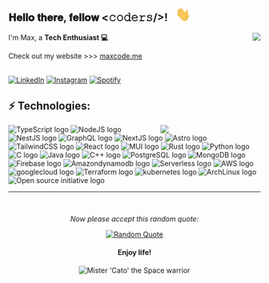 <h2> 𝐇𝐞𝐥𝐥𝐨 𝐭𝐡𝐞𝐫𝐞, 𝐟𝐞𝐥𝐥𝐨𝐰 <𝚌𝚘𝚍𝚎𝚛𝚜/>!&nbsp;&nbsp;&nbsp;<img src="https://raw.githubusercontent.com/ABSphreak/ABSphreak/master/gifs/Hi.gif" width="30px"></h2>

<img align='right' src='https://github-readme-stats.vercel.app/api?username=codeswhite&include_all_commits=true&count_private=true&show_icons=true&line_height=20&theme=dark' height='160'>

I'm Max, a **Tech Enthusiast 💻**

Check out my website >>> [maxcode.me](https://maxcode.me)

<br/>
<a href="https://www.linkedin.com/in/max-grinberg-codeswhite" target="_blank"><img src="https://img.shields.io/badge/LinkedIn-%230077B5.svg?&style=flat-square&logo=linkedin&logoColor=white" alt="LinkedIn"></a> <a href="https://www.instagram.com/max__grin/" target="_blank"><img src="https://img.shields.io/badge/Instagram-%23E4405F.svg?&style=flat-square&logo=instagram&logoColor=white" alt="Instagram"></a> <a href="https://open.spotify.com/user/omnz0a5kmdliwk0vkscqekpsl" target="_blank"><img src="https://img.shields.io/badge/Spotify-%23009933.svg?&style=flat-square&logo=spotify&logoColor=white" alt="Spotify"></a>

## ⚡ Technologies:

<img style='margin-right: 20' align='right' src='https://user-images.githubusercontent.com/5713670/87202985-820dcb80-c2b6-11ea-9f56-7ec461c497c3.gif' width='200"'>

<img src="https://img.shields.io/badge/TypeScript-282C34?logo=typeScript" alt="TypeScript logo" height="25" />
<img src="https://img.shields.io/badge/NodeJS-282C34?logo=nodeDotJS" alt="NodeJS logo" height="25" />
<img src="https://img.shields.io/badge/NestJS-282C34?logo=nestjs&logoColor=E0234E" alt="NestJS logo" height="25" />
<img src="https://img.shields.io/badge/GraphQL-282C34?logo=graphQL" alt="GraphQL logo" height="25" />
<img src="https://img.shields.io/badge/NextJS-282C34?logo=nextdotjs" alt="NextJS logo" height="25" />

<img src="https://img.shields.io/badge/Astro-282C34?logo=astro" alt="Astro logo" height="25" />
<img src="https://img.shields.io/badge/TailwindCSS-282C34?logo=tailwindCSS" alt="TailwindCSS logo" height="25" />
<img src="https://img.shields.io/badge/React-282C34?logo=react" alt="React logo" height="25" />
<img src="https://img.shields.io/badge/MUI-282C34?logo=mUI" alt="MUI logo" height="25" />

<img src="https://img.shields.io/badge/Rust-282C34?logo=rust" alt="Rust logo" height="25" />
<img src="https://img.shields.io/badge/Python-282C34?logo=Python" alt="Python logo" height="25" />
<img src="https://img.shields.io/badge/C-282C34?logo=C" alt="C logo" height="25" />
<img src="https://img.shields.io/badge/Java-282C34?logo=Java" alt="Java logo" height="25" />
<img src="https://img.shields.io/badge/Assembly-282C34?logo=assembly" alt="C++ logo" height="25" />

<img src="https://img.shields.io/badge/PostgreSQL-282C34?logo=postgresql" alt="PostgreSQL logo" height="25" />
<img src="https://img.shields.io/badge/MongoDB-282C34?logo=mongoDB" alt="MongoDB logo" height="25" />
<img src="https://img.shields.io/badge/Firebase-282C34?logo=firebase" alt="Firebase logo" height="25" />
<img src="https://img.shields.io/badge/DynamoDB-282C34?logo=amazondynamodb&logocolor=4053D6" alt="Amazondynamodb logo" height="25" />

<img src="https://img.shields.io/badge/Serverless-282C34?logo=Serverless" alt="Serverless logo" height="25" />
<img src="https://img.shields.io/badge/AWS-282C34?logo=amazonwebservices" alt="AWS logo" height="25" />
<img src="https://img.shields.io/badge/GCP-282C34?logo=googlecloud" alt="googlecloud logo" height="25" />
<img src="https://img.shields.io/badge/Terraform-282C34?logo=Terraform" alt="Terraform logo" height="25" />
<img src="https://img.shields.io/badge/K8s-282C34?logo=kubernetes" alt="kubernetes logo" height="25" />

<img src="https://img.shields.io/badge/ArchLinux-282C34?logo=archLinux" alt="ArchLinux logo" height="25" />
<img src="https://img.shields.io/badge/OSI-282C34?logo=opensourceinitiative" alt="Open source initiative logo" height="25" />

<br>
<hr>
<br>

<div align="center">

<i>Now please accept this random quote:</i>

<a href="https://github.com/piyushsuthar/github-readme-quotes">
<img alt="Random Quote" src="https://quotes-github-readme.vercel.app/api?type=horizontal&theme=dark"></a>

#### Enjoy life!

<!-- cat goes here -->
<img alt="Mister 'Cato' the Space warrior" src="https://media.giphy.com/media/VgCDAzcKvsR6OM0uWg/giphy.gif" width="128">

</div>
